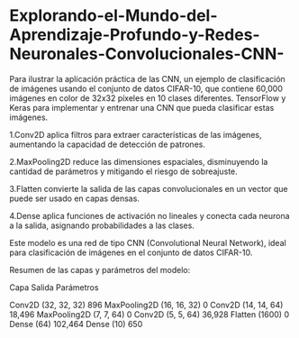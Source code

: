 # Explorando-el-Mundo-del-Aprendizaje-Profundo-y-Redes-Neuronales-Convolucionales-CNN-

Para ilustrar la aplicación práctica de las CNN, un ejemplo de clasificación de imágenes usando el conjunto de datos CIFAR-10, que contiene 60,000 imágenes en color de 32x32 píxeles en 10 clases diferentes. TensorFlow y Keras para implementar y entrenar una CNN que pueda clasificar estas imágenes.

1.Conv2D aplica filtros para extraer características de las imágenes, aumentando la capacidad de detección de patrones.

2.MaxPooling2D reduce las dimensiones espaciales, disminuyendo la cantidad de parámetros y mitigando el riesgo de sobreajuste.

3.Flatten convierte la salida de las capas convolucionales en un vector que puede ser usado en capas densas.

4.Dense aplica funciones de activación no lineales y conecta cada neurona a la salida, asignando probabilidades a las clases.

Este modelo es una red de tipo CNN (Convolutional Neural Network), ideal para clasificación de imágenes en el conjunto de datos CIFAR-10.

Resumen de las capas y parámetros del modelo:

Capa                 Salida	             Parámetros

Conv2D	           (32, 32, 32)	           896
MaxPooling2D	     (16, 16, 32)            	0
Conv2D	            (14, 14, 64)	        18,496
MaxPooling2D	      (7, 7, 64)	            0
Conv2D             	(5, 5, 64)	           36,928
Flatten	              (1600)	              0
Dense	                (64)	              102,464
Dense	                (10)	               650
